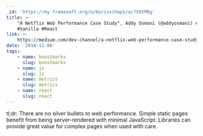 ```yaml
---
_id: 'https://my.framasoft.org/u/borisschapira/?X9tM8g'
title: >-
    "A Netflix Web Performance Case Study", Addy Osmani (@addyosmani) #JS #TTI
    #Vanilla #React
link: >-
    https://medium.com/dev-channel/a-netflix-web-performance-case-study-c0bcde26a9d9
date: '2018-11-06'
tags:
    - name: boostmarks
      slug: boostmarks
    - name: js
      slug: js
    - name: metrics
      slug: metrics
    - name: react
      slug: react
---
```


<div class="markdown"><p>tl;dr: There are no silver bullets to web performance. Simple static pages benefit from being server-rendered with minimal JavaScript. Libraries can provide great value for complex pages when used with care.
</p></div>
